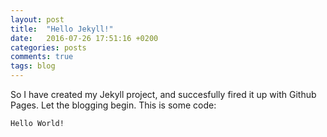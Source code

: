 ```yaml
---
layout: post
title:  "Hello Jekyll!"
date:   2016-07-26 17:51:16 +0200
categories: posts
comments: true
tags: blog
---
```

So I have created my Jekyll project, and succesfully fired it up with Github Pages. Let the blogging begin.
This is some code:

```
Hello World!
```
